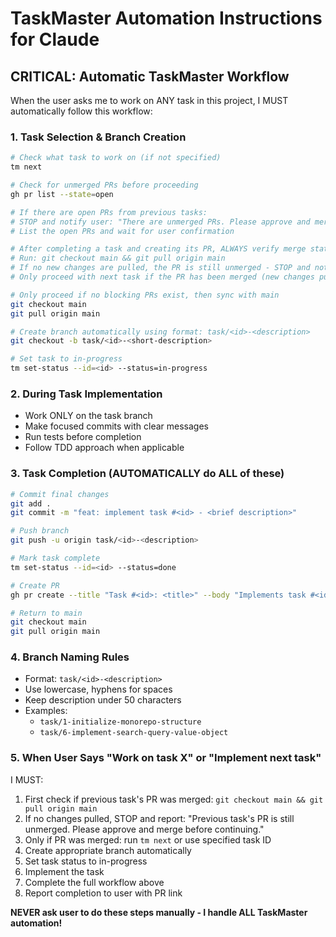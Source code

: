# TaskMaster Automation Instructions for Claude

## CRITICAL: Automatic TaskMaster Workflow

When the user asks me to work on ANY task in this project, I MUST automatically follow this workflow:

### 1. Task Selection & Branch Creation

```bash
# Check what task to work on (if not specified)
tm next

# Check for unmerged PRs before proceeding
gh pr list --state=open

# If there are open PRs from previous tasks:
# STOP and notify user: "There are unmerged PRs. Please approve and merge them before I continue with the next task."
# List the open PRs and wait for user confirmation

# After completing a task and creating its PR, ALWAYS verify merge status before next task:
# Run: git checkout main && git pull origin main
# If no new changes are pulled, the PR is still unmerged - STOP and notify user
# Only proceed with next task if the PR has been merged (new changes pulled)

# Only proceed if no blocking PRs exist, then sync with main
git checkout main
git pull origin main

# Create branch automatically using format: task/<id>-<description>
git checkout -b task/<id>-<short-description>

# Set task to in-progress
tm set-status --id=<id> --status=in-progress
```

### 2. During Task Implementation

- Work ONLY on the task branch
- Make focused commits with clear messages
- Run tests before completion
- Follow TDD approach when applicable

### 3. Task Completion (AUTOMATICALLY do ALL of these)

```bash
# Commit final changes
git add .
git commit -m "feat: implement task #<id> - <brief description>"

# Push branch
git push -u origin task/<id>-<description>

# Mark task complete
tm set-status --id=<id> --status=done

# Create PR
gh pr create --title "Task #<id>: <title>" --body "Implements task #<id>"

# Return to main
git checkout main
git pull origin main
```

### 4. Branch Naming Rules

- Format: `task/<id>-<description>`
- Use lowercase, hyphens for spaces
- Keep description under 50 characters
- Examples:
  - `task/1-initialize-monorepo-structure`
  - `task/6-implement-search-query-value-object`

### 5. When User Says "Work on task X" or "Implement next task"

I MUST:

1. First check if previous task's PR was merged: `git checkout main && git pull origin main`
2. If no changes pulled, STOP and report: "Previous task's PR is still unmerged. Please approve and merge before continuing."
3. Only if PR was merged: run `tm next` or use specified task ID
4. Create appropriate branch automatically
5. Set task status to in-progress
6. Implement the task
7. Complete the full workflow above
8. Report completion to user with PR link

**NEVER ask user to do these steps manually - I handle ALL TaskMaster automation!**
